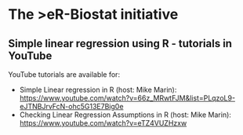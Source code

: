# The >eR-Biostat initiative
## Simple linear regression using R - tutorials in YouTube

YouTube tutorials are available for:
* Simple Linear regression in R (host: Mike Marin): https://www.youtube.com/watch?v=66z_MRwtFJM&list=PLqzoL9-eJTNBJrvFcN-ohc5G13E7Big0e
* Checking Linear Regression Assumptions in R (host: Mike Marin): https://www.youtube.com/watch?v=eTZ4VUZHzxw
